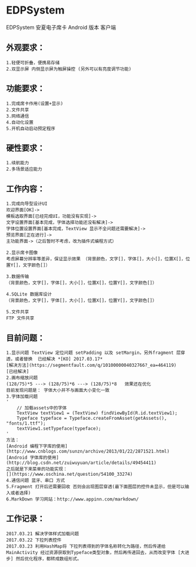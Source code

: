 # EDPSystem
EDPSystem 安夏电子席卡 Android 版本 客户端

## 外观要求：

	1.轻便可折叠，便携易存储
	2.双显示屏 内侧显示屏为触屏操控 (另外可以有亮度调节功能)
	
## 功能要求：

	1.完成席卡作用(设置+显示)
	2.文件共享
	3.网络通信
	4.自动化设置
	5.开机自动启动预定程序
	
## 硬性要求：

	1.续航能力
	2.多场景适应能力
	
## 工作内容：

	1.完成向导型设计UI
	欢迎界面[OK]->
	模板选取界面[已经完成UI，功能没有实现]->
	文字设置界面[基本完成，字体选择功能还没有解决]->
	字体位置设置界面[基本完成，TextView 显示不全问题还需要解决]->
	预览界面[正在进行]->
	主功能界面->（之后暂时不考虑，改为插件式编程方式）

	2.显示席卡图像
	考虑屏幕分辨率等差异，保证显示效果 （背景颜色，文字[]，字体[]，大小[]，位置X[]，位置Y[]，文字颜色[]）

	3.数据传输
	（背景颜色，文字[]，字体[]，大小[]，位置X[]，位置Y[]，文字颜色[]）

	4.SQLite 数据库设计
	（背景颜色，文字[]，字体[]，大小[]，位置X[]，位置Y[]，文字颜色[]）
	
	5.文件共享
	FTP 文件共享


## 目前问题：

	1.显示问题 TextView 定位问题 setPadding 以及 setMargin，另外fragment 层穿透，或者替换  已经解决 *[KO] 2017.03.17*
	[解决方法](https://segmentfault.com/q/1010000004032766?_ea=464119)
	[已经解决]
	2.画布缩放问题 
	(128/75)*5 ---> (128/75)*6 ---> (128/75)*8   效果还在优化 
	目前发现问题是： 字体大小并不与画面大小变化一致
	3.字体加载问题
	'
		// 加载assets中的字体
        TextView textView1 = (TextView) findViewById(R.id.textView1);
        Typeface typeface = Typeface.createFromAsset(getAssets(), "fonts/1.ttf");
        textView1.setTypeface(typeface);
	'
	方法：
	[Android 编程下字库的使用](http://www.cnblogs.com/sunzn/archive/2013/01/22/2871521.html)
	[Android 字体库的使用](http://blog.csdn.net/zuiwuyuan/article/details/49454411)
	之后就是下来菜单的功能实现：
	[](https://www.oschina.net/question/54100_33274)
	4.通信问题 蓝牙、串口 方式 
	5.Fragment 打开后还需要回收 否则会出现图层穿透(最下面图层的控件未显示，但是可以输入或者选择)
	6.MarkDown 学习网站：http://www.appinn.com/markdown/
	
## 工作记录：
	2017.03.21 解决字体样式加载问题
	2017.03.22 下拉列表控件
	2017.03.23 利用HashMap将 下拉列表得到的字体名称转化为路径，然后传递给MainActivity 经过资源获取到Typeface类型对象，然后再传递回去，从而改变字体 [大进步] 然后优化程序，都转成数组形式。